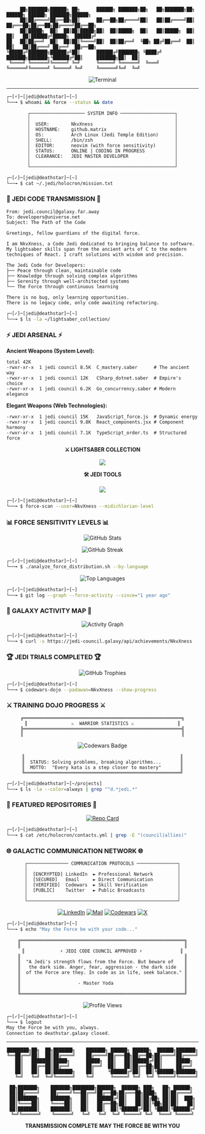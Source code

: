 ```
     ██╗███████╗██████╗ ██╗      ██████╗ ███████╗██╗   ██╗███████╗██╗      ██████╗ ██████╗ ███████╗██████╗ 
     ██║██╔════╝██╔══██╗██║      ██╔══██╗██╔════╝██║   ██║██╔════╝██║     ██╔═══██╗██╔══██╗██╔════╝██╔══██╗
     ██║█████╗  ██║  ██║██║█████╗██║  ██║█████╗  ██║   ██║█████╗  ██║     ██║   ██║██████╔╝█████╗  ██████╔╝
██   ██║██╔══╝  ██║  ██║██║╚════╝██║  ██║██╔══╝  ╚██╗ ██╔╝██╔══╝  ██║     ██║   ██║██╔═══╝ ██╔══╝  ██╔══██╗
╚█████╔╝███████╗██████╔╝██║      ██████╔╝███████╗ ╚████╔╝ ███████╗███████╗╚██████╔╝██║     ███████╗██║  ██║
 ╚════╝ ╚══════╝╚═════╝ ╚═╝      ╚═════╝ ╚══════╝  ╚═══╝  ╚══════╝╚══════╝ ╚═════╝ ╚═╝     ╚══════╝╚═╝  ╚═╝
```

<div align="center">
  <img src="https://readme-typing-svg.herokuapp.com?font=Fira+Code&size=18&duration=2000&pause=1000&color=2DD4BF&background=000000&center=true&vCenter=true&width=500&height=60&lines=root@deathstar:~$+ssh+padawan@github.com;Access+granted.+Welcome+Jedi.;May+the+code+be+with+you!" alt="Terminal" />
</div>

---

```bash
┌─[⚡]─[jedi@deathstar]─[~]
└──╼ $ whoami && force --status && date
```

<div align="center">

```
┌──────────────────── SYSTEM INFO ────────────────────┐
│                                                     │
│  USER:        NkvXness                              │
│  HOSTNAME:    github.matrix                         │
│  OS:          Arch Linux (Jedi Temple Edition)      │
│  SHELL:       /bin/zsh                              │
│  EDITOR:      neovim (with force sensitivity)       │
│  STATUS:      ONLINE | CODING IN PROGRESS           │
│  CLEARANCE:   JEDI MASTER DEVELOPER                 │
│                                                     │
└─────────────────────────────────────────────────────┘
```

</div>

```bash
┌─[✓]─[jedi@deathstar]─[~]
└──╼ $ cat ~/.jedi/holocron/mission.txt
```

### 🌌 JEDI CODE TRANSMISSION 🌌

```
From: jedi.council@galaxy.far.away
To: developers@universe.net
Subject: The Path of the Code

Greetings, fellow guardians of the digital force.

I am NkvXness, a Code Jedi dedicated to bringing balance to software.
My lightsaber skills span from the ancient arts of C to the modern
techniques of React. I craft solutions with wisdom and precision.

The Jedi Code for Developers:
├── Peace through clean, maintainable code
├── Knowledge through solving complex algorithms
├── Serenity through well-architected systems
└── The Force through continuous learning

There is no bug, only learning opportunities.
There is no legacy code, only code awaiting refactoring.
```

```bash
┌─[✓]─[jedi@deathstar]─[~]
└──╼ $ ls -la ~/lightsaber_collection/
```

### ⚡ JEDI ARSENAL ⚡

**Ancient Weapons (System Level):**
```
total 42K
-rwxr-xr-x  1 jedi council 8.5K  C_mastery.saber      # The ancient way
-rwxr-xr-x  1 jedi council 12K   CSharp_dotnet.saber  # Empire's choice
-rwxr-xr-x  1 jedi council 6.2K  Go_concurrency.saber # Modern elegance
```

**Elegant Weapons (Web Technologies):**
```
-rwxr-xr-x  1 jedi council 15K   JavaScript_force.js  # Dynamic energy
-rwxr-xr-x  1 jedi council 9.8K  React_components.jsx # Component harmony
-rwxr-xr-x  1 jedi council 7.1K  TypeScript_order.ts  # Structured force
```

<div align="center">

**⚔️ LIGHTSABER COLLECTION**
<br><br>
<img src="https://skillicons.dev/icons?i=c,cs,go,js,react,ts" />

**🛠️ JEDI TOOLS**
<br><br>
<img src="https://skillicons.dev/icons?i=linux,neovim,docker,git,nodejs,vscode" />

</div>

```bash
┌─[✓]─[jedi@deathstar]─[~]
└──╼ $ force-scan --user=NkvXness --midichlorian-level
```

### 📊 FORCE SENSITIVITY LEVELS 📊

<div align="center">

![GitHub Stats](https://github-readme-stats.vercel.app/api?username=NkvXness&show_icons=true&theme=tokyonight&hide_border=true&bg_color=0D1117&title_color=2DD4BF&icon_color=2DD4BF&text_color=ffffff&include_all_commits=true&count_private=true&custom_title=⚡%20SYSTEM%20METRICS)

![GitHub Streak](https://streak-stats.demolab.com/?user=NkvXness&theme=tokyonight&background=0D1117&stroke=2DD4BF&ring=2DD4BF&fire=2DD4BF&currStreakNum=FFFFFF&currStreakLabel=2DD4BF&sideNums=FFFFFF&sideLabels=2DD4BF&dates=888888&hide_border=true)

</div>

```bash
┌─[✓]─[jedi@deathstar]─[~]  
└──╼ $ ./analyze_force_distribution.sh --by-language
```

<div align="center">

![Top Languages](https://github-readme-stats.vercel.app/api/top-langs/?username=NkvXness&layout=compact&theme=tokyonight&hide_border=true&bg_color=0D1117&title_color=2DD4BF&text_color=ffffff&langs_count=8&custom_title=⚡%20CODE%20DISTRIBUTION&hide=html,css)

</div>

```bash
┌─[✓]─[jedi@deathstar]─[~]
└──╼ $ git log --graph --force-activity --since="1 year ago"
```

### 🌌 GALAXY ACTIVITY MAP 🌌

<div align="center">

![Activity Graph](https://github-readme-activity-graph.vercel.app/graph?username=NkvXness&theme=tokyo-night&bg_color=0D1117&hide_border=true&line=2DD4BF&point=2DD4BF&area=true&color=2DD4BF&title_color=2DD4BF&custom_title=%E2%9A%A1%20JEDI%20ACTIVITY%20PATTERN)

</div>

```bash
┌─[✓]─[jedi@deathstar]─[~]
└──╼ $ curl -s https://jedi-council.galaxy/api/achievements/NkvXness
```

### 🏆 JEDI TRIALS COMPLETED 🏆

<div align="center">

![GitHub Trophies](https://github-profile-trophy.vercel.app/?username=NkvXness&theme=gruvbox&no-bg=true&no-frame=true&row=2&column=4&margin-w=10&margin-h=10&title_color=9CA3AF&text_color=6B7280&icon_color=4B5563)

</div>

```bash
┌─[✓]─[jedi@deathstar]─[~]
└──╼ $ codewars-dojo --padawan=NkvXness --show-progress
```

### ⚔️ TRAINING DOJO PROGRESS ⚔️

<div align="center">

```
╔══════════════════════════════════════════════════════════╗
║                ⚔️  WARRIOR STATISTICS ⚔️                ║
╠══════════════════════════════════════════════════════════╣
║                                                          ║
```

<img src="https://www.codewars.com/users/NkvXness/badges/large" alt="Codewars Badge"/>

```
║                                                         ║
║  STATUS: Solving problems, breaking algorithms...       ║
║  MOTTO:  "Every kata is a step closer to mastery"       ║
╚═════════════════════════════════════════════════════════╝
```

</div>

```bash
┌─[✓]─[jedi@deathstar]─[~/projects]
└──╼ $ ls -la --color=always | grep "^d.*jedi.*"
```

### 🚀 FEATURED REPOSITORIES 🚀

<div align="center">

[![Repo Card](https://github-readme-stats.vercel.app/api/pin/?username=NkvXness&repo=GoBookshelf&theme=tokyonight&hide_border=true&bg_color=0D1117&title_color=00D9FF&text_color=ffffff&icon_color=00D9FF)](https://github.com/NkvXness/GoBookshelf)

</div>

```bash
┌─[✓]─[jedi@deathstar]─[~]
└──╼ $ cat /etc/holocron/contacts.yml | grep -E "(council|allies)"
```

### 🌐 GALACTIC COMMUNICATION NETWORK 🌐

<div align="center">

```
┌─────────────── COMMUNICATION PROTOCOLS ───────────────┐
│                                                       │
│  [ENCRYPTED] LinkedIn  ► Professional Network         │
  │  [SECURED]   Email     ► Direct Communication         │  
│  [VERIFIED]  Codewars  ► Skill Verification           │
│  [PUBLIC]    Twitter   ► Public Broadcasts            │
│                                                       │
└───────────────────────────────────────────────────────┘
```

[![LinkedIn](https://img.shields.io/badge/-LinkedIn-0077B5?style=flat-square&logo=linkedin&logoColor=white)](https://linkedin.com/in/ваш-профиль)
[![Mail](https://img.shields.io/badge/-Email-D14836?style=flat-square&logo=gmail&logoColor=white)](href="mailto:ваш@email.com")
[![Codewars](https://img.shields.io/badge/-Codewars-B1361E?style=flat-square&logo=codewars&logoColor=white)](https://codewars.com/users/NkvXness)
[![X](https://img.shields.io/badge/-X-000000?style=flat-square&logo=x&logoColor=white)](https://twitter.com/ваш-twitter)

</div>

```bash
┌─[✓]─[jedi@deathstar]─[~]
└──╼ $ echo "May the Force be with your code..."
```

<div align="center">

```
╔════════════════════════════════════════════════════════════╗
║                                                            ║
║             ⚡ JEDI CODE COUNCIL APPROVED ⚡              ║
║                                                            ║
║  "A Jedi's strength flows from the Force. But beware of    ║
║   the dark side. Anger, fear, aggression - the dark side   ║
║  of the Force are they. In code as in life, seek balance." ║
║                                                            ║
║                     - Master Yoda                          ║
║                                                            ║
╚════════════════════════════════════════════════════════════╝
```

<img src="https://komarev.com/ghpvc/?username=NkvXness&label=MATRIX%20INTRUSIONS&color=blue&style=flat-square&abbreviated=true" alt="Profile Views"/>

</div>

```bash
┌─[✓]─[jedi@deathstar]─[~]
└──╼ $ logout
May the Force be with you, always.
Connection to deathstar.galaxy closed.
```

---

<div align="center">

```
████████╗██╗  ██╗███████╗    ███████╗ ██████╗ ██████╗  ██████╗███████╗
╚══██╔══╝██║  ██║██╔════╝    ██╔════╝██╔═══██╗██╔══██╗██╔════╝██╔════╝
   ██║   ███████║█████╗      █████╗  ██║   ██║██████╔╝██║     █████╗  
   ██║   ██╔══██║██╔══╝      ██╔══╝  ██║   ██║██╔══██╗██║     ██╔══╝  
   ██║   ██║  ██║███████╗    ██║     ╚██████╔╝██║  ██║╚██████╗███████╗
   ╚═╝   ╚═╝  ╚═╝╚══════╝    ╚═╝      ╚═════╝ ╚═╝  ╚═╝ ╚═════╝╚══════╝

██╗███████╗    ███████╗████████╗██████╗  ██████╗ ███╗   ██╗ ██████╗ 
██║██╔════╝    ██╔════╝╚══██╔══╝██╔══██╗██╔═══██╗████╗  ██║██╔════╝ 
██║███████╗    ███████╗   ██║   ██████╔╝██║   ██║██╔██╗ ██║██║  ███╗
██║╚════██║    ╚════██║   ██║   ██╔══██╗██║   ██║██║╚██╗██║██║   ██║
██║███████║    ███████║   ██║   ██║  ██║╚██████╔╝██║ ╚████║╚██████╔╝
╚═╝╚══════╝    ╚══════╝   ╚═╝   ╚═╝  ╚═╝ ╚═════╝ ╚═╝  ╚═══╝ ╚═════╝
```

**TRANSMISSION COMPLETE**
**MAY THE FORCE BE WITH YOU**

</div>
